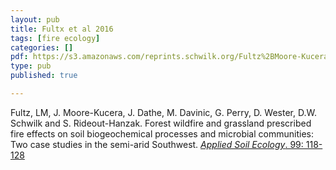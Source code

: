 ```yaml
---
layout: pub
title: Fultx et al 2016
tags: [fire ecology]
categories: []
pdf: https://s3.amazonaws.com/reprints.schwilk.org/Fultz%2BMoore-Kucera%2Betal-2016_soil.pdf
type: pub
published: true

---
```

Fultz, LM, J. Moore-Kucera, J. Dathe, M. Davinic, G. Perry, D. Wester, D.W. Schwilk and S. Rideout-Hanzak. Forest wildfire and grassland prescribed fire effects on soil biogeochemical processes and microbial communities: Two case studies in the semi-arid Southwest. [*Applied Soil Ecology*. 99: 118-128](http://dx.doi.org/10.1016/j.apsoil.2015.10.023)
